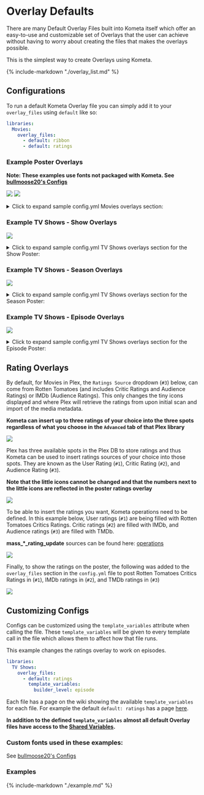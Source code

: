 # Overlay Defaults

There are many Default Overlay Files built into Kometa itself which offer an easy-to-use and customizable set of 
Overlays that the user can achieve without having to worry about creating the files that makes the overlays possible.

This is the simplest way to create Overlays using Kometa.

{%
   include-markdown "./overlay_list.md"
%}

## Configurations

To run a default Kometa Overlay file you can simply add it to your `overlay_files` using `default` like so:

```yaml
libraries:
  Movies:
    overlay_files:
      - default: ribbon
      - default: ratings
```

### Example Poster Overlays

**Note: These examples use fonts not packaged with Kometa. See [bullmoose20's Configs](https://github.com/Kometa-Team/Community-Configs/tree/master/bullmoose20)**

![](images/movie-overlays1-annotated.png)
![](images/movie-overlays2-annotated.png)

<details>
  <summary>Click to expand sample config.yml Movies overlays section:</summary>

```yaml
libraries:
  Movies:
    remove_overlays: false
    overlay_files:
      - default: resolution                                                    # 1, 4
      - default: audio_codec                                                   # 2
      - default: mediastinger                                                  # 3
      - default: ratings                                                       # 5, 6, 7
        template_variables:
          rating1: user                                                    # 5 as this is user and mass_user_rating_update: mdb_tomatoes
          rating1_image: rt_tomato                                         # 5 as this is user and mass_user_rating_update: mdb_tomatoes
          rating1_font: config/custom_fonts/Adlib.ttf                      # 5 local font accessible to Kometa
          rating1_font_size: 63                                            # 5 adjusted font size to fit rating
  
          rating2: critic                                                  # 6 as this is critic and mass_critic_rating_update: imdb
          rating2_image: imdb                                              # 6 as this is critic and mass_critic_rating_update: imdb
          rating2_font: config/custom_fonts/Impact.ttf                     # 6 local font accessible to Kometa
          rating2_font_size: 70                                            # 6 adjusted font size to fit rating
  
          rating3: audience                                                # 7 as this is audience and mass_audience_rating_update: tmdb
          rating3_image: tmdb                                              # 7 as this is audience and mass_audience_rating_update: tmdb
          rating3_font: config/custom_fonts/Avenir_95_Black.ttf            # 7 local font accessible to Kometa
          rating3_font_size: 70                                            # 7 adjusted font size to fit rating
  
          horizontal_position: right                                       # the set of ratings is on the right of the poster
      - default: streaming                                                     # 8
      - default: video_format                                                  # 9
      - default: language_count                                                # 10
      - default: ribbon                                                        # 11, 12 Bottom right sash is used by more than one overlay so a weight for priority can be applied 
    operations:
      mass_user_rating_update: mdb_tomatoes                              # 5 This operation will update the user rating in plex with Rotten Tomatoes ratings information gathered through mdblist.com (mdblist config required)
      mass_critic_rating_update: imdb                                    # 6 This operation will update the critic rating in plex with IMDb ratings information
      mass_audience_rating_update: tmdb                                  # 7 This operation will update the audience rating in plex with TMDb ratings information
```
</details>

### Example TV Shows - Show Overlays

![](images/tvshow-poster-annotated.png)
<details>
  <summary>Click to expand sample config.yml TV Shows overlays section for the Show Poster:</summary>

```yaml
libraries:
  TV Shows:
    remove_overlays: false
    overlay_files:
      - default: resolution                                                    # 1
      - default: audio_codec                                                   # 2
      - default: mediastinger                                                  # 3
      - default: ratings                                                       # 4, 5, 6
        template_variables:           
          rating1: user                                                    # 4 as this is user and mass_user_rating_update: mdb_tomatoes
          rating1_image: rt_tomato                                         # 4 as this is user and mass_user_rating_update: mdb_tomatoes
          rating1_font: config/custom_fonts/Adlib.ttf                      # 4 local font accessible to Kometa
          rating1_font_size: 63                                            # 4 adjusted font size to fit rating
  
          rating2: critic                                                  # 5 as this is critic and mass_critic_rating_update: imdb
          rating2_image: imdb                                              # 5 as this is critic and mass_critic_rating_update: imdb
          rating2_font: config/custom_fonts/Impact.ttf                     # 5 local font accessible to Kometa
          rating2_font_size: 70                                            # 5 adjusted font size to fit rating
  
          rating3: audience                                                # 6 as this is audience and mass_audience_rating_update: tmdb
          rating3_image: tmdb                                              # 6 as this is audience and mass_audience_rating_update: tmdb
          rating3_font: config/custom_fonts/Avenir_95_Black.ttf            # 6 local font accessible to Kometa
          rating3_font_size: 70                                            # 6 adjusted font size to fit rating
  
          horizontal_position: right                                       # the set of ratings is on the right of the poster
      - default: streaming                                                     # 7
      - default: video_format                                                  # 8
      - default: ribbon                                                        # 10, 11 Bottom right sash is used by more than one overlay so a weight for priority can be applied 
    operations:
      mass_user_rating_update: mdb_tomatoes                              # 4 This operation will update the user rating in plex with Rotten Tomatoes ratings information gathered through mdblist.com (mdblist config required)
      mass_critic_rating_update: imdb                                    # 5 This operation will update the critic rating in plex with IMDb ratings information
      mass_audience_rating_update: tmdb                                  # 6 This operation will update the audience rating in plex with TMDb ratings information
```
</details>

### Example TV Shows - Season Overlays

![](images/tvshow-poster-season-annotated.png)
<details>
  <summary>Click to expand sample config.yml TV Shows overlays section for the Season Poster:</summary>
  
```yaml
libraries:
  TV Shows:
    remove_overlays: false
    overlay_files:
      - default: resolution                                                    # 1
        template_variables:
          builder_level: season
      - default: audio_codec                                                   # 2
        template_variables:
          builder_level: season
      - default: video_format                                                  # 3
        template_variables:
          builder_level: season
```
</details>

### Example TV Shows - Episode Overlays

![](images/tvshow-poster-episode-annotated.png)
<details>
  <summary>Click to expand sample config.yml TV Shows overlays section for the Episode Poster:</summary>
  
```yaml
libraries:
  TV Shows:
    remove_overlays: false
    overlay_files:
      - default: resolution                                                    # 1
        template_variables:
          builder_level: episode
      - default: audio_codec                                                   # 2
        template_variables:
          builder_level: episode
      - default: ratings                                                       # 3, 4
        template_variables:
  
          rating1: critic                                                  # 3 as this is critic and mass_critic_rating_update: imdb
          rating1_image: imdb                                              # 3 as this is critic and mass_critic_rating_update: imdb
          rating1_font: config/custom_fonts/Impact.ttf                     # 3 local font accessible to Kometa
          rating1_font_size: 70                                            # 3 adjusted font size to fit rating
  
          rating2: audience                                                # 4 as this is audience and mass_audience_rating_update: tmdb
          rating2_image: tmdb                                              # 4 as this is audience and mass_audience_rating_update: tmdb
          rating2_font: config/custom_fonts/Avenir_95_Black.ttf            # 4 local font accessible to Kometa
          rating2_font_size: 70                                            # 4 adjusted font size to fit rating
  
          horizontal_position: right                                       # the set of ratings is on the right of the poster
          builder_level: episode
      - default: video_format                                                  # 5
        template_variables:
          builder_level: episode
      - default: episode_info                                                  # 6
        template_variables:
          builder_level: episode
      - default: runtimes                                                      # 7
        template_variables:
          builder_level: episode

    operations:
      mass_episode_critic_rating_update: imdb                            # 3 This operation will update the episodes critic rating in plex with IMDb ratings information
      mass_episode_audience_rating_update: tmdb                          # 4 This operation will update the episodes audience rating in plex with TMDb ratings information
```
</details>

## Rating Overlays

By default, for Movies in Plex, the `Ratings Source` dropdown (`#3`) below, can come from Rotten Tomatoes (and includes 
Critic Ratings and Audience Ratings) or IMDb (Audience Ratings). This only changes the tiny icons displayed and where 
Plex will retrieve the ratings from upon initial scan and import of the media metadata.

**Kometa can insert up to three ratings of your choice into the three spots regardless of what you choose in the 
`Advanced` tab of that Plex library**

![](images/ratings_source.png)

Plex has three available spots in the Plex DB to store ratings and thus Kometa can be used to insert ratings sources of 
your choice into those spots. They are known as the User Rating (`#1`), Critic Rating (`#2`), and Audience Rating (`#3`). 

**Note that the little icons cannot be changed and that the numbers next to the little icons are reflected in the poster 
ratings overlay**

![](images/ratings_spot.png)

To be able to insert the ratings you want, Kometa operations need to be defined. In this example below, User ratings 
(`#1`) are being filled with Rotten Tomatoes Critics Ratings. Critic ratings (`#2`) are filled with IMDb, and Audience 
ratings (`#3`) are filled with TMDb.

**mass_*_rating_update** sources can be found here: [operations](../config/operations.md)

![](images/ratings_operations.png)

Finally, to show the ratings on the poster, the following was added to the `overlay_files` section in the `config.yml` 
file to post Rotten Tomatoes Critics Ratings in (`#1`), IMDb ratings in (`#2`), and TMDb ratings in (`#3`)

![](images/ratings_overlay_path.png)

## Customizing Configs

Configs can be customized using the `template_variables` attribute when calling the file. These `template_variables` 
will be given to every template call in the file which allows them to affect how that file runs.

This example changes the ratings overlay to work on episodes.

```yaml
libraries:
  TV Shows:
    overlay_files:
      - default: ratings
        template_variables:
          builder_level: episode
```

Each file has a page on the wiki showing the available `template_variables` for each file. For example the default 
`default: ratings` has a page [here](overlays/ratings.md).

**In addition to the defined `template_variables` almost all default Overlay files have access to the 
[Shared Variables](collection_variables.md).**

### Custom fonts used in these examples:

See [bullmoose20's Configs](https://github.com/Kometa-Team/Community-Configs/tree/master/bullmoose20)

### Examples

{%
   include-markdown "./example.md"
%}
